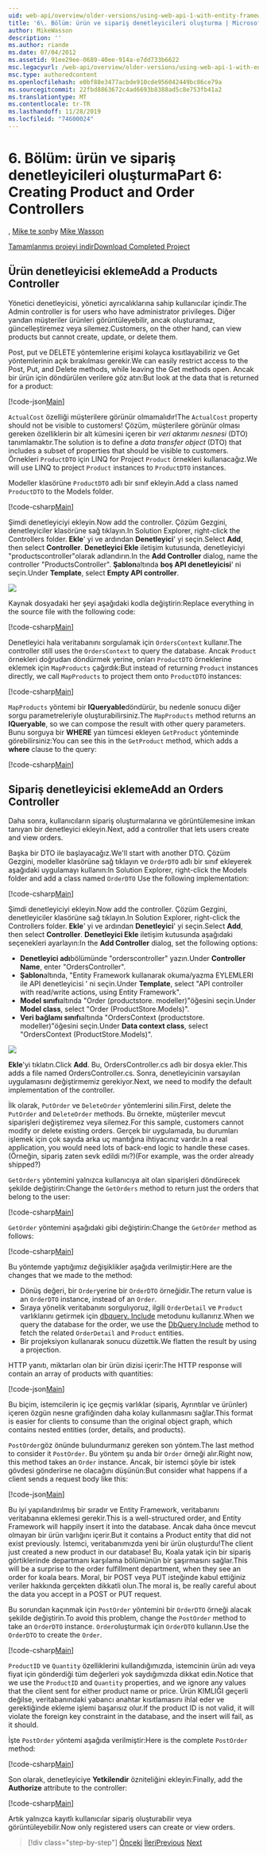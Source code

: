 ```yaml
---
uid: web-api/overview/older-versions/using-web-api-1-with-entity-framework-5/using-web-api-with-entity-framework-part-6
title: '6\. Bölüm: ürün ve sipariş denetleyicileri oluşturma | Microsoft Docs'
author: MikeWasson
description: ''
ms.author: riande
ms.date: 07/04/2012
ms.assetid: 91ee29ee-0689-40ee-914a-e7dd733b6622
msc.legacyurl: /web-api/overview/older-versions/using-web-api-1-with-entity-framework-5/using-web-api-with-entity-framework-part-6
msc.type: authoredcontent
ms.openlocfilehash: e0bf88e3477acbde910cde956042449bc86ce79a
ms.sourcegitcommit: 22fbd8863672c4ad6693b8388ad5c8e753fb41a2
ms.translationtype: MT
ms.contentlocale: tr-TR
ms.lasthandoff: 11/28/2019
ms.locfileid: "74600024"
---
```

# <a name="part-6-creating-product-and-order-controllers"></a><span data-ttu-id="60e25-102">6\. Bölüm: ürün ve sipariş denetleyicileri oluşturma</span><span class="sxs-lookup"><span data-stu-id="60e25-102">Part 6: Creating Product and Order Controllers</span></span>

<span data-ttu-id="60e25-103">, [Mike te son](https://github.com/MikeWasson)</span><span class="sxs-lookup"><span data-stu-id="60e25-103">by [Mike Wasson](https://github.com/MikeWasson)</span></span>

[<span data-ttu-id="60e25-104">Tamamlanmış projeyi indir</span><span class="sxs-lookup"><span data-stu-id="60e25-104">Download Completed Project</span></span>](https://code.msdn.microsoft.com/ASP-NET-Web-API-with-afa30545)

## <a name="add-a-products-controller"></a><span data-ttu-id="60e25-105">Ürün denetleyicisi ekleme</span><span class="sxs-lookup"><span data-stu-id="60e25-105">Add a Products Controller</span></span>

<span data-ttu-id="60e25-106">Yönetici denetleyicisi, yönetici ayrıcalıklarına sahip kullanıcılar içindir.</span><span class="sxs-lookup"><span data-stu-id="60e25-106">The Admin controller is for users who have administrator privileges.</span></span> <span data-ttu-id="60e25-107">Diğer yandan müşteriler ürünleri görüntüleyebilir, ancak oluşturamaz, güncelleştiremez veya silemez.</span><span class="sxs-lookup"><span data-stu-id="60e25-107">Customers, on the other hand, can view products but cannot create, update, or delete them.</span></span>

<span data-ttu-id="60e25-108">Post, put ve DELETE yöntemlerine erişimi kolayca kısıtlayabiliriz ve Get yöntemlerinin açık bırakılması gerekir.</span><span class="sxs-lookup"><span data-stu-id="60e25-108">We can easily restrict access to the Post, Put, and Delete methods, while leaving the Get methods open.</span></span> <span data-ttu-id="60e25-109">Ancak bir ürün için döndürülen verilere göz atın:</span><span class="sxs-lookup"><span data-stu-id="60e25-109">But look at the data that is returned for a product:</span></span>

[!code-json[Main](using-web-api-with-entity-framework-part-6/samples/sample1.json?highlight=1)]

<span data-ttu-id="60e25-110">`ActualCost` özelliği müşterilere görünür olmamalıdır!</span><span class="sxs-lookup"><span data-stu-id="60e25-110">The `ActualCost` property should not be visible to customers!</span></span> <span data-ttu-id="60e25-111">Çözüm, müşterilere görünür olması gereken özelliklerin bir alt kümesini içeren bir *veri aktarımı nesnesi* (DTO) tanımlamaktır.</span><span class="sxs-lookup"><span data-stu-id="60e25-111">The solution is to define a *data transfer object* (DTO) that includes a subset of properties that should be visible to customers.</span></span> <span data-ttu-id="60e25-112">Örnekleri `ProductDTO` için LINQ for Project `Product` örnekleri kullanacağız.</span><span class="sxs-lookup"><span data-stu-id="60e25-112">We will use LINQ to project `Product` instances to `ProductDTO` instances.</span></span>

<span data-ttu-id="60e25-113">Modeller klasörüne `ProductDTO` adlı bir sınıf ekleyin.</span><span class="sxs-lookup"><span data-stu-id="60e25-113">Add a class named `ProductDTO` to the Models folder.</span></span>

[!code-csharp[Main](using-web-api-with-entity-framework-part-6/samples/sample2.cs)]

<span data-ttu-id="60e25-114">Şimdi denetleyiciyi ekleyin.</span><span class="sxs-lookup"><span data-stu-id="60e25-114">Now add the controller.</span></span> <span data-ttu-id="60e25-115">Çözüm Gezgini, denetleyiciler klasörüne sağ tıklayın.</span><span class="sxs-lookup"><span data-stu-id="60e25-115">In Solution Explorer, right-click the Controllers folder.</span></span> <span data-ttu-id="60e25-116">**Ekle**' yi ve ardından **Denetleyici**' yi seçin.</span><span class="sxs-lookup"><span data-stu-id="60e25-116">Select **Add**, then select **Controller**.</span></span> <span data-ttu-id="60e25-117">**Denetleyici Ekle** iletişim kutusunda, denetleyiciyi &quot;productscontroller&quot;olarak adlandırın.</span><span class="sxs-lookup"><span data-stu-id="60e25-117">In the **Add Controller** dialog, name the controller &quot;ProductsController&quot;.</span></span> <span data-ttu-id="60e25-118">**Şablon**altında **boş API denetleyicisi**' ni seçin.</span><span class="sxs-lookup"><span data-stu-id="60e25-118">Under **Template**, select **Empty API controller**.</span></span>

![](using-web-api-with-entity-framework-part-6/_static/image1.png)

<span data-ttu-id="60e25-119">Kaynak dosyadaki her şeyi aşağıdaki kodla değiştirin:</span><span class="sxs-lookup"><span data-stu-id="60e25-119">Replace everything in the source file with the following code:</span></span>

[!code-csharp[Main](using-web-api-with-entity-framework-part-6/samples/sample3.cs)]

<span data-ttu-id="60e25-120">Denetleyici hala veritabanını sorgulamak için `OrdersContext` kullanır.</span><span class="sxs-lookup"><span data-stu-id="60e25-120">The controller still uses the `OrdersContext` to query the database.</span></span> <span data-ttu-id="60e25-121">Ancak `Product` örnekleri doğrudan döndürmek yerine, onları `ProductDTO` örneklerine eklemek için `MapProducts` çağırdık:</span><span class="sxs-lookup"><span data-stu-id="60e25-121">But instead of returning `Product` instances directly, we call `MapProducts` to project them onto `ProductDTO` instances:</span></span>

[!code-csharp[Main](using-web-api-with-entity-framework-part-6/samples/sample4.cs?highlight=1)]

<span data-ttu-id="60e25-122">`MapProducts` yöntemi bir **IQueryable**döndürür, bu nedenle sonucu diğer sorgu parametreleriyle oluşturabilirsiniz.</span><span class="sxs-lookup"><span data-stu-id="60e25-122">The `MapProducts` method returns an **IQueryable**, so we can compose the result with other query parameters.</span></span> <span data-ttu-id="60e25-123">Bunu sorguya bir **WHERE** yan tümcesi ekleyen `GetProduct` yönteminde görebilirsiniz:</span><span class="sxs-lookup"><span data-stu-id="60e25-123">You can see this in the `GetProduct` method, which adds a **where** clause to the query:</span></span>

[!code-csharp[Main](using-web-api-with-entity-framework-part-6/samples/sample5.cs?highlight=2)]

## <a name="add-an-orders-controller"></a><span data-ttu-id="60e25-124">Sipariş denetleyicisi ekleme</span><span class="sxs-lookup"><span data-stu-id="60e25-124">Add an Orders Controller</span></span>

<span data-ttu-id="60e25-125">Daha sonra, kullanıcıların sipariş oluşturmalarına ve görüntülemesine imkan tanıyan bir denetleyici ekleyin.</span><span class="sxs-lookup"><span data-stu-id="60e25-125">Next, add a controller that lets users create and view orders.</span></span>

<span data-ttu-id="60e25-126">Başka bir DTO ile başlayacağız.</span><span class="sxs-lookup"><span data-stu-id="60e25-126">We'll start with another DTO.</span></span> <span data-ttu-id="60e25-127">Çözüm Gezgini, modeller klasörüne sağ tıklayın ve `OrderDTO` adlı bir sınıf ekleyerek aşağıdaki uygulamayı kullanın:</span><span class="sxs-lookup"><span data-stu-id="60e25-127">In Solution Explorer, right-click the Models folder and add a class named `OrderDTO` Use the following implementation:</span></span>

[!code-csharp[Main](using-web-api-with-entity-framework-part-6/samples/sample6.cs)]

<span data-ttu-id="60e25-128">Şimdi denetleyiciyi ekleyin.</span><span class="sxs-lookup"><span data-stu-id="60e25-128">Now add the controller.</span></span> <span data-ttu-id="60e25-129">Çözüm Gezgini, denetleyiciler klasörüne sağ tıklayın.</span><span class="sxs-lookup"><span data-stu-id="60e25-129">In Solution Explorer, right-click the Controllers folder.</span></span> <span data-ttu-id="60e25-130">**Ekle**' yi ve ardından **Denetleyici**' yi seçin.</span><span class="sxs-lookup"><span data-stu-id="60e25-130">Select **Add**, then select **Controller**.</span></span> <span data-ttu-id="60e25-131">**Denetleyici Ekle** iletişim kutusunda aşağıdaki seçenekleri ayarlayın:</span><span class="sxs-lookup"><span data-stu-id="60e25-131">In the **Add Controller** dialog, set the following options:</span></span>

- <span data-ttu-id="60e25-132">**Denetleyici adı**bölümünde "orderscontroller" yazın.</span><span class="sxs-lookup"><span data-stu-id="60e25-132">Under **Controller Name**, enter "OrdersController".</span></span>
- <span data-ttu-id="60e25-133">**Şablon**altında, "Entity Framework kullanarak okuma/yazma EYLEMLERI ile API denetleyicisi ' ni seçin.</span><span class="sxs-lookup"><span data-stu-id="60e25-133">Under **Template**, select "API controller with read/write actions, using Entity Framework".</span></span>
- <span data-ttu-id="60e25-134">**Model sınıfı**altında &quot;Order (productstore. modeller)&quot;öğesini seçin.</span><span class="sxs-lookup"><span data-stu-id="60e25-134">Under **Model class**, select &quot;Order (ProductStore.Models)&quot;.</span></span>
- <span data-ttu-id="60e25-135">**Veri bağlamı sınıfı**altında &quot;OrdersContext (productstore. modeller)&quot;öğesini seçin.</span><span class="sxs-lookup"><span data-stu-id="60e25-135">Under **Data context class**, select &quot;OrdersContext (ProductStore.Models)&quot;.</span></span>

![](using-web-api-with-entity-framework-part-6/_static/image2.png)

<span data-ttu-id="60e25-136">**Ekle**'yi tıklatın.</span><span class="sxs-lookup"><span data-stu-id="60e25-136">Click **Add**.</span></span> <span data-ttu-id="60e25-137">Bu, OrdersController.cs adlı bir dosya ekler.</span><span class="sxs-lookup"><span data-stu-id="60e25-137">This adds a file named OrdersController.cs.</span></span> <span data-ttu-id="60e25-138">Sonra, denetleyicinin varsayılan uygulamasını değiştirmemiz gerekiyor.</span><span class="sxs-lookup"><span data-stu-id="60e25-138">Next, we need to modify the default implementation of the controller.</span></span>

<span data-ttu-id="60e25-139">İlk olarak, `PutOrder` ve `DeleteOrder` yöntemlerini silin.</span><span class="sxs-lookup"><span data-stu-id="60e25-139">First, delete the `PutOrder` and `DeleteOrder` methods.</span></span> <span data-ttu-id="60e25-140">Bu örnekte, müşteriler mevcut siparişleri değiştiremez veya silemez.</span><span class="sxs-lookup"><span data-stu-id="60e25-140">For this sample, customers cannot modify or delete existing orders.</span></span> <span data-ttu-id="60e25-141">Gerçek bir uygulamada, bu durumları işlemek için çok sayıda arka uç mantığına ihtiyacınız vardır.</span><span class="sxs-lookup"><span data-stu-id="60e25-141">In a real application, you would need lots of back-end logic to handle these cases.</span></span> <span data-ttu-id="60e25-142">(Örneğin, sipariş zaten sevk edildi mı?)</span><span class="sxs-lookup"><span data-stu-id="60e25-142">(For example, was the order already shipped?)</span></span>

<span data-ttu-id="60e25-143">`GetOrders` yöntemini yalnızca kullanıcıya ait olan siparişleri döndürecek şekilde değiştirin:</span><span class="sxs-lookup"><span data-stu-id="60e25-143">Change the `GetOrders` method to return just the orders that belong to the user:</span></span>

[!code-csharp[Main](using-web-api-with-entity-framework-part-6/samples/sample7.cs)]

<span data-ttu-id="60e25-144">`GetOrder` yöntemini aşağıdaki gibi değiştirin:</span><span class="sxs-lookup"><span data-stu-id="60e25-144">Change the `GetOrder` method as follows:</span></span>

[!code-csharp[Main](using-web-api-with-entity-framework-part-6/samples/sample8.cs)]

<span data-ttu-id="60e25-145">Bu yöntemde yaptığımız değişiklikler aşağıda verilmiştir:</span><span class="sxs-lookup"><span data-stu-id="60e25-145">Here are the changes that we made to the method:</span></span>

- <span data-ttu-id="60e25-146">Dönüş değeri, bir `Order`yerine bir `OrderDTO` örneğidir.</span><span class="sxs-lookup"><span data-stu-id="60e25-146">The return value is an `OrderDTO` instance, instead of an `Order`.</span></span>
- <span data-ttu-id="60e25-147">Sıraya yönelik veritabanını sorgulıyoruz, ilgili `OrderDetail` ve `Product` varlıklarını getirmek için [dbquery. Include](https://msdn.microsoft.com/library/gg696395) metodunu kullanırız.</span><span class="sxs-lookup"><span data-stu-id="60e25-147">When we query the database for the order, we use the [DbQuery.Include](https://msdn.microsoft.com/library/gg696395) method to fetch the related `OrderDetail` and `Product` entities.</span></span>
- <span data-ttu-id="60e25-148">Bir projeksiyon kullanarak sonucu düzettik.</span><span class="sxs-lookup"><span data-stu-id="60e25-148">We flatten the result by using a projection.</span></span>

<span data-ttu-id="60e25-149">HTTP yanıtı, miktarları olan bir ürün dizisi içerir:</span><span class="sxs-lookup"><span data-stu-id="60e25-149">The HTTP response will contain an array of products with quantities:</span></span>

[!code-json[Main](using-web-api-with-entity-framework-part-6/samples/sample9.json)]

<span data-ttu-id="60e25-150">Bu biçim, istemcilerin iç içe geçmiş varlıklar (sipariş, Ayrıntılar ve ürünler) içeren özgün nesne grafiğinden daha kolay kullanmasını sağlar.</span><span class="sxs-lookup"><span data-stu-id="60e25-150">This format is easier for clients to consume than the original object graph, which contains nested entities (order, details, and products).</span></span>

<span data-ttu-id="60e25-151">`PostOrder`göz önünde bulundurmanız gereken son yöntem.</span><span class="sxs-lookup"><span data-stu-id="60e25-151">The last method to consider it `PostOrder`.</span></span> <span data-ttu-id="60e25-152">Bu yöntem şu anda bir `Order` örneği alır.</span><span class="sxs-lookup"><span data-stu-id="60e25-152">Right now, this method takes an `Order` instance.</span></span> <span data-ttu-id="60e25-153">Ancak, bir istemci şöyle bir istek gövdesi gönderirse ne olacağını düşünün:</span><span class="sxs-lookup"><span data-stu-id="60e25-153">But consider what happens if a client sends a request body like this:</span></span>

[!code-json[Main](using-web-api-with-entity-framework-part-6/samples/sample10.json)]

<span data-ttu-id="60e25-154">Bu iyi yapılandırılmış bir sıradır ve Entity Framework, veritabanını veritabanına eklemesi gerekir.</span><span class="sxs-lookup"><span data-stu-id="60e25-154">This is a well-structured order, and Entity Framework will happily insert it into the database.</span></span> <span data-ttu-id="60e25-155">Ancak daha önce mevcut olmayan bir ürün varlığını içerir.</span><span class="sxs-lookup"><span data-stu-id="60e25-155">But it contains a Product entity that did not exist previously.</span></span> <span data-ttu-id="60e25-156">İstemci, veritabanımızda yeni bir ürün oluşturdu!</span><span class="sxs-lookup"><span data-stu-id="60e25-156">The client just created a new product in our database!</span></span> <span data-ttu-id="60e25-157">Bu, Koala yatak için bir sipariş görtiklerinde departmanı karşılama bölümünün bir şaşırmasını sağlar.</span><span class="sxs-lookup"><span data-stu-id="60e25-157">This will be a surprise to the order fulfillment department, when they see an order for koala bears.</span></span> <span data-ttu-id="60e25-158">Moral, bir POST veya PUT isteğinde kabul ettiğiniz veriler hakkında gerçekten dikkatli olun.</span><span class="sxs-lookup"><span data-stu-id="60e25-158">The moral is, be really careful about the data you accept in a POST or PUT request.</span></span>

<span data-ttu-id="60e25-159">Bu sorundan kaçınmak için `PostOrder` yöntemini bir `OrderDTO` örneği alacak şekilde değiştirin.</span><span class="sxs-lookup"><span data-stu-id="60e25-159">To avoid this problem, change the `PostOrder` method to take an `OrderDTO` instance.</span></span> <span data-ttu-id="60e25-160">`Order`oluşturmak için `OrderDTO` kullanın.</span><span class="sxs-lookup"><span data-stu-id="60e25-160">Use the `OrderDTO` to create the `Order`.</span></span>

[!code-csharp[Main](using-web-api-with-entity-framework-part-6/samples/sample11.cs)]

<span data-ttu-id="60e25-161">`ProductID` ve `Quantity` özelliklerini kullandığımızda, istemcinin ürün adı veya fiyat için gönderdiği tüm değerleri yok saydığımızda dikkat edin.</span><span class="sxs-lookup"><span data-stu-id="60e25-161">Notice that we use the `ProductID` and `Quantity` properties, and we ignore any values that the client sent for either product name or price.</span></span> <span data-ttu-id="60e25-162">Ürün KIMLIĞI geçerli değilse, veritabanındaki yabancı anahtar kısıtlamasını ihlal eder ve gerektiğinde ekleme işlemi başarısız olur.</span><span class="sxs-lookup"><span data-stu-id="60e25-162">If the product ID is not valid, it will violate the foreign key constraint in the database, and the insert will fail, as it should.</span></span>

<span data-ttu-id="60e25-163">İşte `PostOrder` yöntemi aşağıda verilmiştir:</span><span class="sxs-lookup"><span data-stu-id="60e25-163">Here is the complete `PostOrder` method:</span></span>

[!code-csharp[Main](using-web-api-with-entity-framework-part-6/samples/sample12.cs)]

<span data-ttu-id="60e25-164">Son olarak, denetleyiciye **Yetkilendir** özniteliğini ekleyin:</span><span class="sxs-lookup"><span data-stu-id="60e25-164">Finally, add the **Authorize** attribute to the controller:</span></span>

[!code-csharp[Main](using-web-api-with-entity-framework-part-6/samples/sample13.cs)]

<span data-ttu-id="60e25-165">Artık yalnızca kayıtlı kullanıcılar sipariş oluşturabilir veya görüntüleyebilir.</span><span class="sxs-lookup"><span data-stu-id="60e25-165">Now only registered users can create or view orders.</span></span>

> [!div class="step-by-step"]
> <span data-ttu-id="60e25-166">[Önceki](using-web-api-with-entity-framework-part-5.md)
> [İleri](using-web-api-with-entity-framework-part-7.md)</span><span class="sxs-lookup"><span data-stu-id="60e25-166">[Previous](using-web-api-with-entity-framework-part-5.md)
[Next](using-web-api-with-entity-framework-part-7.md)</span></span>
